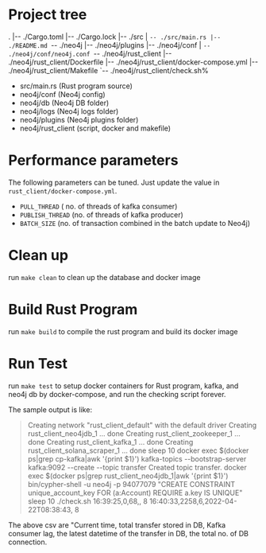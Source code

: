 # Project tree

.
|-- ./Cargo.toml
|-- ./Cargo.lock
|-- ./src
|   `-- ./src/main.rs
|-- ./README.md
`-- ./neo4j
    |-- ./neo4j/plugins
    |-- ./neo4j/conf
    |   `-- ./neo4j/conf/neo4j.conf
    `-- ./neo4j/rust_client
        |-- ./neo4j/rust_client/Dockerfile
        |-- ./neo4j/rust_client/docker-compose.yml
        |-- ./neo4j/rust_client/Makefile
        `-- ./neo4j/rust_client/check.sh%

- src/main.rs (Rust program source)
- neo4j/conf (Neo4j config)
- neo4j/db (Neo4j DB folder)
- neo4j/logs (Neo4j logs folder)
- neo4j/plugins (Neo4j plugins folder)
- neo4j/rust_client (script, docker and makefile)

# Performance parameters
The following parameters can be tuned.  Just update the value in `rust_client/docker-compose.yml`.
- `PULL_THREAD` ( no. of threads of kafka consumer)
- `PUBLISH_THREAD` (no. of threads of kafka producer)
- `BATCH_SIZE` (no. of transaction combined in the batch update to Neo4j)

# Clean up
run `make clean` to clean up the database and docker image

# Build Rust Program
run `make build` to compile the rust program and build its docker image

# Run Test
run `make test` to setup docker containers for Rust program, kafka, and neo4j db by docker-compose, and run the checking script forever.

The sample output is like:
> Creating network "rust_client_default" with the default driver
> Creating rust_client_neo4jdb_1   ... done
> Creating rust_client_zookeeper_1 ... done
> Creating rust_client_kafka_1     ... done
> Creating rust_client_solana_scraper_1 ... done
> sleep 10
> docker exec $(docker ps|grep cp-kafka|awk '{print $1}')  kafka-topics --bootstrap-server kafka:9092              --create              --topic transfer
> Created topic transfer.
> docker exec $(docker ps|grep rust_client_neo4jdb_1|awk '{print $1}') bin/cypher-shell -u neo4j -p 94077079 "CREATE CONSTRAINT unique_account_key FOR (a:Account) REQUIRE a.key IS UNIQUE"
> sleep 10
> ./check.sh
> 16:39:25,0,68,,       8
> 16:40:33,2258,6,2022-04-22T08:38:43,       8

The above csv are "Current time, total transfer stored in DB, Kafka consumer lag, the latest datetime of the transfer in DB, the total no. of DB connection.
